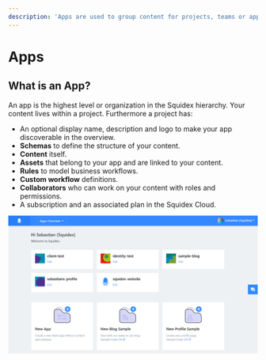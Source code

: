 ```yaml
---
description: 'Apps are used to group content for projects, teams or applications.'
---
```


# Apps

## What is an App?

An app is the highest level or organization in the Squidex hierarchy. Your content lives within a project. Furthermore a project has:

* An optional display name, description and logo to make your app discoverable in the overview.
* **Schemas** to define the structure of your content.
* **Content** itself.
* **Assets** that belong to your app and are linked to your content.
* **Rules** to model business workflows.
* **Custom workflow** definitions.
* **Collaborators** who can work on your content with roles and permissions.
* A subscription and an associated plan in the Squidex Cloud.

![My projects in the Squidex Cloud](../../.gitbook/assets/image%20%287%29%20%281%29.png)

